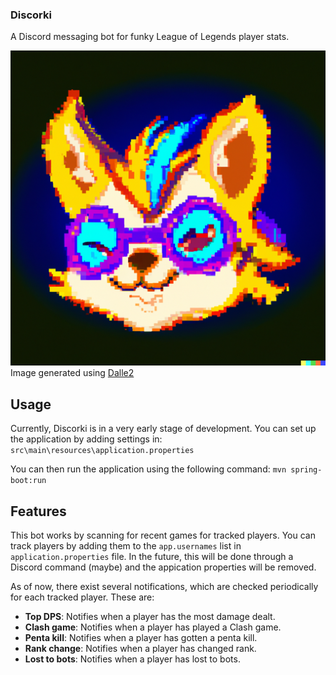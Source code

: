 ### Discorki 

A Discord messaging bot for funky League of Legends player stats.

![](assets/discorki.png)
Image generated using [Dalle2](https://labs.openai.com/)

## Usage

Currently, Discorki is in a very early stage of development. You can set up the application by adding settings in: 
`src\main\resources\application.properties`

You can then run the application using the following command:
`mvn spring-boot:run`

## Features

This bot works by scanning for recent games for tracked players. You can track players by adding them to the `app.usernames` list in `application.properties` file. In the future, this will be done through a Discord command (maybe) and the appication properties will be removed.

As of now, there exist several notifications, which are checked periodically for each tracked player. These are:

- **Top DPS**: Notifies when a player has the most damage dealt.
- **Clash game**: Notifies when a player has played a Clash game.
- **Penta kill**: Notifies when a player has gotten a penta kill.
- **Rank change**: Notifies when a player has changed rank.
- **Lost to bots**: Notifies when a player has lost to bots.

